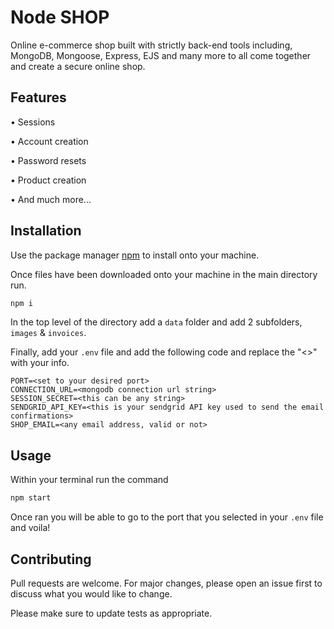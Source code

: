 # Node SHOP

Online e-commerce shop built with strictly back-end tools including, MongoDB, Mongoose, Express, EJS and many more to all come together and create a secure online shop.

## Features

• Sessions

• Account creation

• Password resets

• Product creation

• And much more...

## Installation

Use the package manager [npm](https://nodejs.org/en/download/) to install onto your machine.

Once files have been downloaded onto your machine in the main directory run.

```bash
npm i
```

In the top level of the directory add a `data` folder and add 2 subfolders, `images` & `invoices`.

Finally, add your `.env` file and add the following code and replace the "<>" with your info.

```env
PORT=<set to your desired port>
CONNECTION_URL=<mongodb connection url string>
SESSION_SECRET=<this can be any string>
SENDGRID_API_KEY=<this is your sendgrid API key used to send the email confirmations>
SHOP_EMAIL=<any email address, valid or not>
```

## Usage

Within your terminal run the command

```bash
npm start
```

Once ran you will be able to go to the port that you selected in your `.env` file and voila!

## Contributing

Pull requests are welcome. For major changes, please open an issue first to discuss what you would like to change.

Please make sure to update tests as appropriate.
